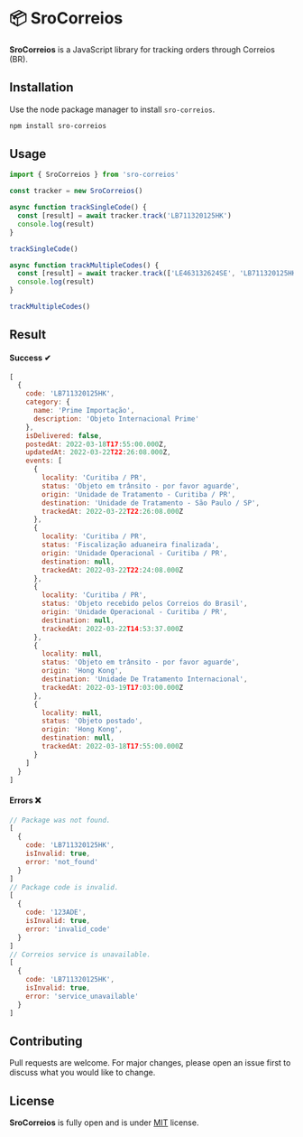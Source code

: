 # 📦 SroCorreios

**SroCorreios** is a JavaScript library for tracking orders through Correios (BR).

## Installation

Use the node package manager to install `sro-correios`.

```bash
npm install sro-correios
```

## Usage

```javascript
import { SroCorreios } from 'sro-correios'

const tracker = new SroCorreios()

async function trackSingleCode() {
  const [result] = await tracker.track('LB711320125HK')
  console.log(result)
}

trackSingleCode()

async function trackMultipleCodes() {
  const [result] = await tracker.track(['LE463132624SE', 'LB711320125HK', 'OS803953581BR'])
  console.log(result)
}

trackMultipleCodes()
```

## Result

#### Success ✔

```javascript
[
  {
    code: 'LB711320125HK',
    category: {
      name: 'Prime Importação',
      description: 'Objeto Internacional Prime'
    },
    isDelivered: false,
    postedAt: 2022-03-18T17:55:00.000Z,
    updatedAt: 2022-03-22T22:26:08.000Z,
    events: [
      {
        locality: 'Curitiba / PR',
        status: 'Objeto em trânsito - por favor aguarde',     
        origin: 'Unidade de Tratamento - Curitiba / PR',      
        destination: 'Unidade de Tratamento - São Paulo / SP',
        trackedAt: 2022-03-22T22:26:08.000Z
      },
      {
        locality: 'Curitiba / PR',
        status: 'Fiscalização aduaneira finalizada',
        origin: 'Unidade Operacional - Curitiba / PR',        
        destination: null,
        trackedAt: 2022-03-22T22:24:08.000Z
      },
      {
        locality: 'Curitiba / PR',
        status: 'Objeto recebido pelos Correios do Brasil',   
        origin: 'Unidade Operacional - Curitiba / PR',        
        destination: null,
        trackedAt: 2022-03-22T14:53:37.000Z
      },
      {
        locality: null,
        status: 'Objeto em trânsito - por favor aguarde',
        origin: 'Hong Kong',
        destination: 'Unidade De Tratamento Internacional',
        trackedAt: 2022-03-19T17:03:00.000Z
      },
      {
        locality: null,
        status: 'Objeto postado',
        origin: 'Hong Kong',
        destination: null,
        trackedAt: 2022-03-18T17:55:00.000Z
      }
    ]
  }
]
```

#### Errors ❌

```javascript
// Package was not found.
[
  {
    code: 'LB711320125HK',
    isInvalid: true,
    error: 'not_found'
  }
]
// Package code is invalid.
[
  {
    code: '123ADE',
    isInvalid: true,
    error: 'invalid_code'
  }
]
// Correios service is unavailable.
[
  {
    code: 'LB711320125HK',
    isInvalid: true,
    error: 'service_unavailable'
  }
]
```

## Contributing
Pull requests are welcome. For major changes, please open an issue first to discuss what you would like to change.

## License
**SroCorreios** is fully open and is under [MIT](https://github.com/victoralvesf/sro-correios/blob/master/LICENSE) license.